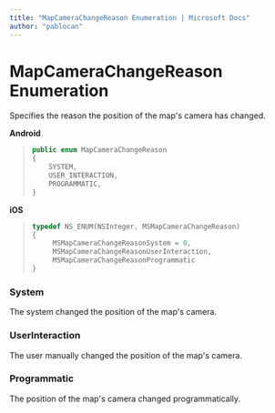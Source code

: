 ```yaml
---
title: "MapCameraChangeReason Enumeration | Microsoft Docs"
author: "pablocan"
---
```


# MapCameraChangeReason Enumeration

Specifies the reason the position of the map's camera has changed.

**Android**

>```java 
> public enum MapCameraChangeReason 
> {
>     SYSTEM,
>     USER_INTERACTION,
>     PROGRAMMATIC,
> }
>```

**iOS**

>```objectivec 
> typedef NS_ENUM(NSInteger, MSMapCameraChangeReason)
> {
>      MSMapCameraChangeReasonSystem = 0,
>      MSMapCameraChangeReasonUserInteraction,
>      MSMapCameraChangeReasonProgrammatic
> }
>```

### System
The system changed the position of the map's camera.

### UserInteraction
The user manually changed the position of the map's camera.

### Programmatic
The position of the map's camera changed programmatically.
